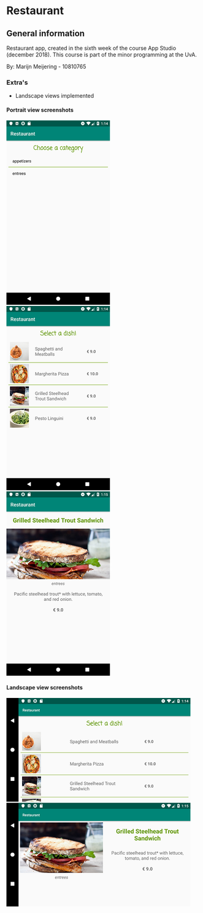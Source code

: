 # Restaurant

## General information
Restaurant app, created in the sixth week of the course App Studio (december 2018).
This course is part of the minor programming at the UvA.

By: Marijn Meijering - 10810765

### Extra's
* Landscape views implemented

#### Portrait view screenshots
![App1 Restaurant](https://github.com/10810765/Restaurant/blob/master/doc/Restaurant_1.png)
![App2 Restaurant](https://github.com/10810765/Restaurant/blob/master/doc/Restaurant_2.png)
![App3 Restaurant](https://github.com/10810765/Restaurant/blob/master/doc/Restaurant_3.png)

#### Landscape view screenshots
![App4 Restaurant](https://github.com/10810765/Restaurant/blob/master/doc/Restaurant_4.png)
![App5 Restaurant](https://github.com/10810765/Restaurant/blob/master/doc/Restaurant_5.png)






